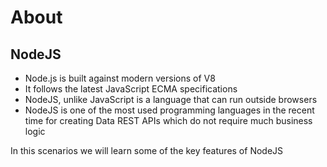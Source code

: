 # About

## NodeJS

- Node.js is built against modern versions of V8
- It follows the latest JavaScript ECMA specifications
- NodeJS, unlike JavaScript is a language that can run outside browsers
- NodeJS is one of the most used programming languages in the recent time for creating Data REST APIs which do not require much business logic

In this scenarios we will learn some of the key features of NodeJS